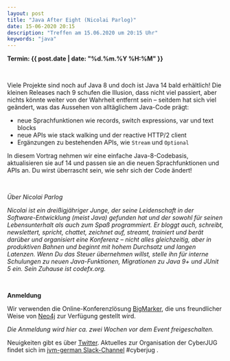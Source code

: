```yaml
---
layout: post
title: "Java After Eight (Nicolai Parlog)"
date: 15-06-2020 20:15
description: "Treffen am 15.06.2020 um 20:15 Uhr"
keywords: "java"
---
```


<b>Termin: {{ post.date | date: "%d.%m.%Y %H:%M" }}</b>

<br/>

Viele Projekte sind noch auf Java 8 und doch ist Java 14 bald erhältlich! Die kleinen Releases nach 9 schufen die Illusion, dass nicht viel passiert, aber nichts könnte weiter von der Wahrheit entfernt sein &ndash; seitdem hat sich viel geändert, was das Aussehen von alltäglichem Java-Code prägt:

- neue Sprachfunktionen wie  records, switch expressions, var und text blocks
- neue APIs wie stack walking und der reactive HTTP/2 client
- Ergänzungen zu bestehenden APIs, wie `Stream` und `Optional`

In diesem Vortrag nehmen wir eine einfache Java-8-Codebasis, aktualisieren sie auf 14 und passen sie an die neuen Sprachfunktionen und APIs an. Du wirst überrascht sein, wie sehr sich der Code ändert!

<br/>

*Über Nicolai Parlog*

*Nicolai ist ein dreißigjähriger Junge, der seine Leidenschaft in der Software-Entwicklung (meist Java) gefunden hat und der sowohl für seinen Lebensunterhalt als auch zum Spaß programmiert. Er bloggt auch, schreibt, newslettert, spricht, chattet, zeichnet auf, streamt, trainiert und berät darüber und organisiert eine Konferenz &ndash; nicht alles gleichzeitig, aber in produktiven Bahnen und beginnt mit hohem Durchsatz und langen Latenzen. Wenn Du das Steuer übernehmen willst, stelle ihn für interne Schulungen zu neuen Java-Funktionen, Migrationen zu Java 9+ und JUnit 5 ein. Sein Zuhause ist codefx.org.*

<br>

**Anmeldung**

Wir verwenden die Online-Konferenzlösung [BigMarker](https://www.bigmarker.com/), die uns freundlicher Weise von [Neo4j](https://neo4j.com/) zur Verfügung gestellt wird.

*Die Anmeldung wird hier ca. zwei Wochen vor dem Event freigeschalten.*

Neuigkeiten gibt es über [Twitter](https://twitter.com/cyberjug). Aktuelles zur Organisation der CyberJUG findet sich im [jvm-german Slack-Channel](https://slackin-jvm-german.herokuapp.com/) #cyberjug .
